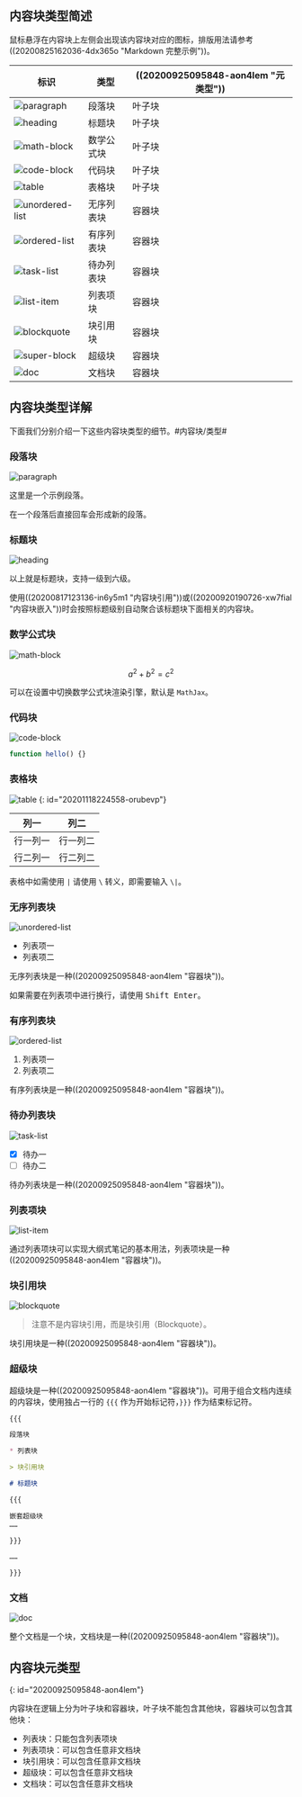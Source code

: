 ## 内容块类型简述

鼠标悬浮在内容块上左侧会出现该内容块对应的图标，排版用法请参考 ((20200825162036-4dx365o "Markdown 完整示例"))。

| 标识                                       | 类型          | ((20200925095848-aon4lem "元类型")) |
| -------------------------------------------- | --------------- | -------------------------------------- |
| ![paragraph](assets/paragraph.svg)           | 段落块       | 叶子块                              |
| ![heading](assets/heading.svg)               | 标题块       | 叶子块                              |
| ![math-block](assets/math-block.svg)         | 数学公式块 | 叶子块                              |
| ![code-block](assets/code-block.svg)         | 代码块       | 叶子块                              |
| ![table](assets/table.svg)                   | 表格块       | 叶子块                              |
| ![unordered-list](assets/unordered-list.svg) | 无序列表块 | 容器块                              |
| ![ordered-list](assets/ordered-list.svg)     | 有序列表块 | 容器块                              |
| ![task-list](assets/task-list.svg)           | 待办列表块 | 容器块                              |
| ![list-item](assets/list-item.svg)           | 列表项块    | 容器块                              |
| ![blockquote](assets/blockquote.svg)         | 块引用块    | 容器块                              |
| ![super-block](assets/super-block.svg)       | 超级块       | 容器块                              |
| ![doc](assets/doc.svg)                       | 文档块       | 容器块                              |

## 内容块类型详解

下面我们分别介绍一下这些内容块类型的细节。#内容块/类型#

### 段落块

![paragraph](assets/paragraph.svg)

这里是一个示例段落。

在一个段落后直接回车会形成新的段落。

### 标题块

![heading](assets/heading.svg)

以上就是标题块，支持一级到六级。

使用((20200817123136-in6y5m1 "内容块引用"))或((20200920190726-xw7fial "内容块嵌入"))时会按照标题级别自动聚合该标题块下面相关的内容块。

### 数学公式块

![math-block](assets/math-block.svg)

$$
a^2 + b^2 = c^2
$$

可以在设置中切换数学公式块渲染引擎，默认是 `MathJax`。

### 代码块

![code-block](assets/code-block.svg)

```js
function hello() {}
```

### 表格块

![table](assets/table.svg)
{: id="20201118224558-orubevp"}

| 列一       | 列二       |
| ------------ | ------------ |
| 行一列一 | 行一列二 |
| 行二列一 | 行二列二 |

表格中如需使用 `|` 请使用 `\` 转义，即需要输入 `\|`。

### 无序列表块

![unordered-list](assets/unordered-list.svg)

* 列表项一
* 列表项二

无序列表块是一种((20200925095848-aon4lem "容器块"))。

如果需要在列表项中进行换行，请使用 <kbd>Shift Enter</kbd>。

### 有序列表块

![ordered-list](assets/ordered-list.svg)

1. 列表项一
2. 列表项二

有序列表块是一种((20200925095848-aon4lem "容器块"))。

### 待办列表块

![task-list](assets/task-list.svg)

- [X] 待办一
- [ ] 待办二

待办列表块是一种((20200925095848-aon4lem "容器块"))。

### 列表项块

![list-item](assets/list-item.svg)

通过列表项块可以实现大纲式笔记的基本用法，列表项块是一种((20200925095848-aon4lem "容器块"))。

### 块引用块

![blockquote](assets/blockquote.svg)

> 注意不是内容块引用，而是块引用（Blockquote）。

块引用块是一种((20200925095848-aon4lem "容器块"))。

### 超级块

超级块是一种((20200925095848-aon4lem "容器块"))。可用于组合文档内连续的内容块，使用独占一行的 `{{{` 作为开始标记符，`}}}` 作为结束标记符。

```markdown
{{{

段落块

* 列表块

> 块引用块

# 标题块

{{{

嵌套超级块
……

}}}

……

}}}
```

### 文档

![doc](assets/doc.svg)

整个文档是一个块，文档块是一种((20200925095848-aon4lem "容器块"))。

## 内容块元类型
{: id="20200925095848-aon4lem"}

内容块在逻辑上分为叶子块和容器块，叶子块不能包含其他块，容器块可以包含其他块：

* 列表块：只能包含列表项块
* 列表项块：可以包含任意非文档块
* 块引用块：可以包含任意非文档块
* 超级块：可以包含任意非文档块
* 文档块：可以包含任意非文档块
